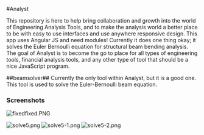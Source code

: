 #Analyst

This repository is here to help bring collaboration and growth into the world of Engineering Analysis Tools, and to make the analysis world a better place to be with easy to use interfaces and use anywhere responsive design. This app uses Angular JS and need modules!
Currently it does one thing okay; it solves the Euler Bernoulli equation for structural beam bending analysis. The goal of Analyst is to become the go to place for all types of engineering tools, financial analysis tools, and any other type of tool that should be a nice JavaScript program.

##beamsolver##
Currently the only tool within Analyst, but it is a good one. This tool is used to solve the Euler-Bernoulli beam equation.

### Screenshots ###

![fixedfixed.PNG](https://github.com/tjgersho/beamsolver/blob/master/images/validation/fixedfixed.PNG?raw=true)


![solve5.png](https://github.com/tjgersho/beamsolver/blob/master/images/validation/solver/solve5.png?raw=true)
![solve5-1.png](https://github.com/tjgersho/beamsolver/blob/master/images/validation/solver/solve5-1.png?raw=true)
![solve5-2.png](https://github.com/tjgersho/beamsolver/blob/master/images/validation/solver/solve5-2.png?raw=true)



